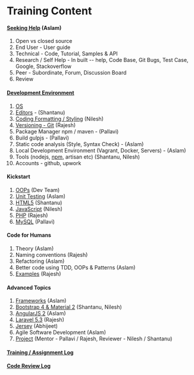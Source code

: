 # Training Content
#### [Seeking Help](help.md) (Aslam)
1. Open vs closed source
2. End User - User guide
3. Technical - Code, Tutorial, Samples & API
4. Research / Self Help - In built -- help, Code Base, Git Bugs, Test Case, Google, Stackoverflow
5. Peer - Subordinate, Forum, Discussion Board
6. Review

#### [Development Environment](dev-env.md)
1. [OS](linux.md)
1. [Editors](editors.md) - (Shantanu)
2. [Coding Formatting / Styling](styleguide.md) (Nilesh)
3. [Versioning - Git](git-versioning.md) (Rajesh)
4. Package Manager npm / maven - (Pallavi)
5. Build gulpjs - (Pallavi) 
6. Static code analysis (Style, Syntax Check) - (Aslam)
7. Local Development Environment (Vagrant, Docker, Servers) - (Aslam)
8. Tools (nodejs, [npm](npm.md), artisan etc) (Shantanu, Nilesh)
9. Accounts - github, upwork

#### Kickstart
1. [OOPs](oops.md) (Dev Team)
2. [Unit Testing](testing.md) (Aslam)
1. [HTML5](html.md) (Shantanu)
2. [JavaScript](javaScript.md) (Nilesh)
3. [PHP](php.md) (Rajesh)
4. [MySQL](mysql.md) (Pallavi)

#### Code for Humans
1. Theory (Aslam)
2. Naming conventions (Rajesh)
3. Refactoring (Aslam)
4. Better code using TDD, OOPs & Patterns (Aslam)
5. [Examples](code.md) (Rajesh)

#### Advanced Topics
1. [Frameworks](frameworks.md) (Aslam)
1. [Bootstrap 4 & Material 2](bs-md.md) (Shantanu, Nilesh)
2. [AngularJS 2](angular2.md) (Aslam)
3. [Laravel 5.3](laravel.md) (Rajesh)
4. [Jersey](jersey.md) (Abhijeet)
1. Agile Software Development (Aslam)
5. [Project](project.md) (Mentor - Pallavi / Rajesh, Reviewer - Nilesh / Shantanu)

#### [Training / Assignment Log](training-log.md)
#### [Code Review Log](code-review-log.md)
